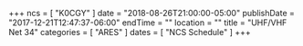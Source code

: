 +++
ncs = [ "K0CGY" ]
date = "2018-08-26T21:00:00-05:00"
publishDate = "2017-12-21T12:47:37-06:00"
endTime = ""
location = ""
title = "UHF/VHF Net 34"
categories = [ "ARES" ]
dates = [ "NCS Schedule" ]
+++
